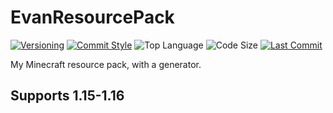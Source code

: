 # EvanResourcePack

[![Versioning](https://img.shields.io/badge/versioning-semantic-brightgreen.svg?style=flat)](https://semver.org/)
[![Commit Style](https://img.shields.io/badge/commit_style-gitmoji-yellow.svg?style=flat)](https://gitmoji.carloscuesta.me/)
![Top Language](https://img.shields.io/github/languages/top/evaneliasyoung/EvanResourcePack.svg?style=flat)
![Code Size](https://img.shields.io/github/languages/code-size/evaneliasyoung/EvanResourcePack.svg?style=flat)
[![Last Commit](https://img.shields.io/github/last-commit/evaneliasyoung/EvanResourcePack.svg?style=flat)](https://github.com/evaneliasyoung/EvanResourcePack/commit/master)

My Minecraft resource pack, with a generator.

## Supports 1.15-1.16
